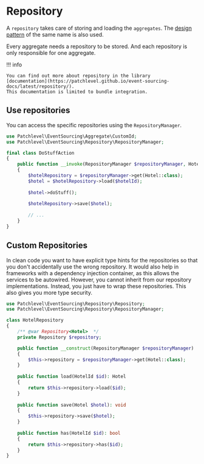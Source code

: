 # Repository

A `repository` takes care of storing and loading the `aggregates`.
The [design pattern](https://martinfowler.com/eaaCatalog/repository.html) of the same name is also used.

Every aggregate needs a repository to be stored.
And each repository is only responsible for one aggregate.

!!! info

    You can find out more about repository in the library 
    [documentation](https://patchlevel.github.io/event-sourcing-docs/latest/repository/). 
    This documentation is limited to bundle integration.

## Use repositories

You can access the specific repositories using the `RepositoryManager`.

```php
use Patchlevel\EventSourcing\Aggregate\CustomId;
use Patchlevel\EventSourcing\Repository\RepositoryManager;

final class DoStuffAction
{    
    public function __invoke(RepositoryManager $repositoryManager, HotelId $hotelId): Response
    {
        $hotelRepository = $repositoryManager->get(Hotel::class);
        $hotel = $hotelRepository->load($hotelId);
        
        $hotel->doStuff();
        
        $hotelRepository->save($hotel);
        
        // ...
    }
}
```

## Custom Repositories

In clean code you want to have explicit type hints for the repositories
so that you don't accidentally use the wrong repository.
It would also help in frameworks with a dependency injection container,
as this allows the services to be autowired.
However, you cannot inherit from our repository implementations.
Instead, you just have to wrap these repositories.
This also gives you more type security.

```php
use Patchlevel\EventSourcing\Repository\Repository;
use Patchlevel\EventSourcing\Repository\RepositoryManager;

class HotelRepository 
{
    /** @var Repository<Hotel>  */
    private Repository $repository;

    public function __construct(RepositoryManager $repositoryManager) 
    {
        $this->repository = $repositoryManager->get(Hotel::class);
    }
    
    public function load(HotelId $id): Hotel 
    {
        return $this->repository->load($id);
    }
    
    public function save(Hotel $hotel): void 
    {
        $this->repository->save($hotel);
    }
    
    public function has(HotelId $id): bool 
    {
        return $this->repository->has($id);
    }
}
```
